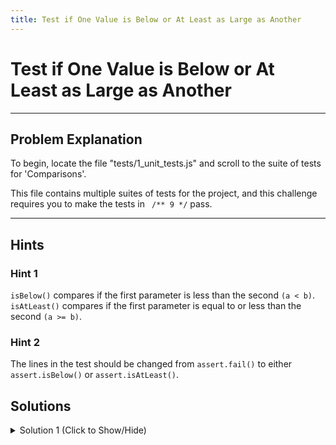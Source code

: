 ```yaml
---
title: Test if One Value is Below or At Least as Large as Another
---
```

# Test if One Value is Below or At Least as Large as Another

---
## Problem Explanation
To begin, locate the file "tests/1_unit_tests.js" and scroll to the suite of tests for 'Comparisons'.

This file contains multiple suites of tests for the project, and this challenge requires you to make the tests in ``` /** 9 */``` pass.


---
## Hints

### Hint 1

`isBelow()` compares if the first parameter is less than the second ```(a < b)```.
`isAtLeast()` compares if the first parameter is equal to or less than the second ```(a >= b)```.

### Hint 2

The lines in the test should be changed from `assert.fail()` to either `assert.isBelow()` or `assert.isAtLeast()`.

## Solutions

<details><summary>Solution 1 (Click to Show/Hide)</summary>

```js
/** 9 - .isBelow() => a < b , .isAtLeast =>  a >= b **/
test('#isBelow, #isAtLeast', function() {
  assert.isAtLeast('world'.length, 5);
  assert.isAtLeast(2 * Math.random(), 0);
  assert.isBelow(5 % 2, 2);
  assert.isBelow(2 / 3, 1);
});
```
</details>